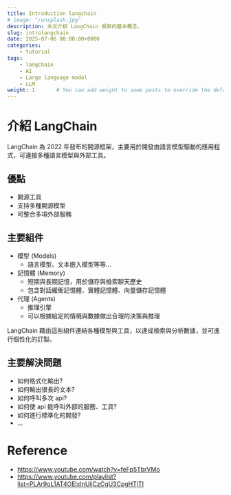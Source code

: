 ```yaml
---
title: Introduction langchain
# image: "/unsplash.jpg"
description: 本文介紹 LangChain 框架的基本概念。
slug: introlangchain
date: 2025-07-06 00:00:00+0000
categories:
    - tutorial
tags:
    - langchain
    - AI
    - Large language model
    - LLM
weight: 1       # You can add weight to some posts to override the default sorting (date descending)
---
```


# 介紹 LangChain
LangChain 為 2022 年發布的開源框架，主要用於開發由語言模型驅動的應用程式，可連接多種語言模型與外部工具。

## 優點
* 開源工具
* 支持多種開源模型
* 可整合多項外部服務

## 主要組件
* 模型 (Models)
    * 語言模型、文本嵌入模型等等...
* 記憶體 (Memory)
    * 短期與長期記憶，用於儲存與檢索聊天歷史
    * 包含對話緩衝記憶體、實體記憶體、向量儲存記憶體
* 代理 (Agents)
    * 推理引擎
    * 可以根據給定的情境與數據做出合理的決策與推理

LangChain 藉由這些組件連結各種模型與工具，以達成檢索與分析數據，並可進行個性化的訂製。

<!-- 從網頁中作文本提取，並自動生成總結文稿 -->

## 主要解決問題
* 如何格式化輸出?
* 如何輸出很長的文本?
* 如何呼叫多次 api?
* 如何使 api 能呼叫外部的服務、工具?
* 如何進行標準化的開發?
* ...

# Reference
* https://www.youtube.com/watch?v=feFp5TbrVMo
* https://www.youtube.com/playlist?list=PLAr9oL1AT4OElxInUijCzCgU3CpgHTjTI
